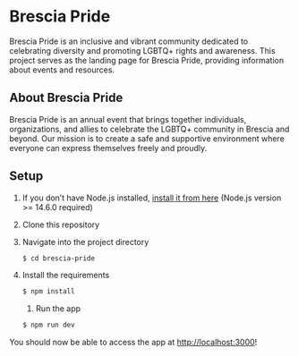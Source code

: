 # Brescia Pride

Brescia Pride is an inclusive and vibrant community dedicated to celebrating diversity and promoting LGBTQ+ rights and awareness. This project serves as the landing page for Brescia Pride, providing information about events and resources.

## About Brescia Pride

Brescia Pride is an annual event that brings together individuals, organizations, and allies to celebrate the LGBTQ+ community in Brescia and beyond. Our mission is to create a safe and supportive environment where everyone can express themselves freely and proudly.
## Setup

1. If you don’t have Node.js installed, [install it from here](https://nodejs.org/en/) (Node.js version >= 14.6.0 required)

2. Clone this repository

3. Navigate into the project directory

   ```bash
   $ cd brescia-pride
   ```

4. Install the requirements

   ```bash
   $ npm install
   ```

   1. Run the app

   ```bash
   $ npm run dev
   ```

You should now be able to access the app at [http://localhost:3000](http://localhost:3000)!